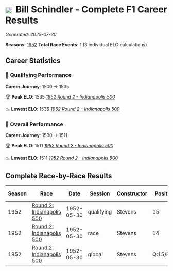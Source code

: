 # <img src="https://upload.wikimedia.org/wikipedia/commons/a/a4/Flag_of_the_United_States.svg" alt="United States" width="20" height="auto" style="vertical-align: middle; margin-right: 5px;" onerror="this.outerHTML='🇺🇸'; this.style.marginRight='5px';"/> Bill Schindler - Complete F1 Career Results

*Generated: 2025-07-30*

**Seasons**: [1952](../seasons/1952-season-report)
**Total Race Events**: 1 (3 individual ELO calculations)

## Career Statistics

### 🏁 Qualifying Performance
**Career Journey**: 1500 → 1535

🏆 **Peak ELO**: 1535
   *[1952 Round 2 - Indianapolis 500](../seasons/1952-season-report#round-2-indianapolis-500)*

📉 **Lowest ELO**: 1535
   *[1952 Round 2 - Indianapolis 500](../seasons/1952-season-report#round-2-indianapolis-500)*

### 🌟 Overall Performance
**Career Journey**: 1500 → 1511

🏆 **Peak ELO**: 1511
   *[1952 Round 2 - Indianapolis 500](../seasons/1952-season-report#round-2-indianapolis-500)*

📉 **Lowest ELO**: 1511
   *[1952 Round 2 - Indianapolis 500](../seasons/1952-season-report#round-2-indianapolis-500)*


## Complete Race-by-Race Results

| Season | Race | Date | Session | Constructor | Position | Starting ELO | ELO Change | Final ELO | Teammate |
|--------|------|------|---------|-------------|----------|--------------|------------|-----------|----------|
| 1952 | [Round 2: Indianapolis 500](../seasons/1952-season-report#round-2-indianapolis-500) | 1952-05-30 | qualifying | Stevens | 15 | 1500 | +35 | 1535 | <img src="https://upload.wikimedia.org/wikipedia/commons/a/a4/Flag_of_the_United_States.svg" alt="United States" width="20" height="auto" style="vertical-align: middle; margin-right: 5px;" onerror="this.outerHTML='🇺🇸'; this.style.marginRight='5px';"/> Bobby Ball |
| 1952 | [Round 2: Indianapolis 500](../seasons/1952-season-report#round-2-indianapolis-500) | 1952-05-30 | race | Stevens | 14 | 1500 | N/A | 1500 | <img src="https://upload.wikimedia.org/wikipedia/commons/a/a4/Flag_of_the_United_States.svg" alt="United States" width="20" height="auto" style="vertical-align: middle; margin-right: 5px;" onerror="this.outerHTML='🇺🇸'; this.style.marginRight='5px';"/> Bobby Ball |
| 1952 | [Round 2: Indianapolis 500](../seasons/1952-season-report#round-2-indianapolis-500) | 1952-05-30 | global | Stevens | Q:15/R:14 | 1500 | +11 | 1511 | <img src="https://upload.wikimedia.org/wikipedia/commons/a/a4/Flag_of_the_United_States.svg" alt="United States" width="20" height="auto" style="vertical-align: middle; margin-right: 5px;" onerror="this.outerHTML='🇺🇸'; this.style.marginRight='5px';"/> Bobby Ball |

